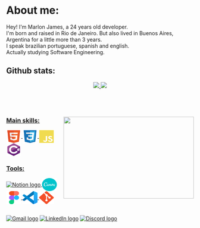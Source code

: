 # About me:
Hey! I'm Marlon James, a 24 years old developer. <br>
I'm born and raised in Rio de Janeiro. But also lived in Buenos Aires, Argentina for a little more than 3 years.<br>
I speak brazilian portuguese, spanish and english.<br>
Actually studying Software Engineering.

## Github stats:
<div align="center">
  <a href="https://github.com/MarlonJames99">
  <img height="140em" src="https://awesome-github-stats.azurewebsites.net/user-stats/MarlonJames99?cardType=level-alternate&theme=radical&Ring=d8bc3e&Background=000000&Text=FFFFFF&Title=d8bc3e&Border=FFFFFF" />
  <img height="140em" src="https://github-readme-streak-stats.herokuapp.com?user=MarlonJames99&date_format=M%20j%5B%2C%20Y%5D&background=000000&border=FFFFFF&stroke=FFFFFF&ring=d8bc3e&fire=d8bc3e&currStreakNum=FFFFFF&sideNums=FFFFFF&currStreakLabel=d8bc3e&sideLabels=FFFFFF&dates=FFFFFF"/>
</div><br><br><br>
  
<div>
  <img align="right" width="350" height="220" src="https://github-readme-stats.vercel.app/api/top-langs/?username=MarlonJames99&hide_title=true&layout=donut&langs_count=10&text_color=FFF&bg_color=000000&border_radius=5&border_color=FFF&exclude_repo=The_Game_Store"/> 
  
### Main skills:
  <div align="left">
    <img align="center" alt="HTML logo" height="35" width="40" src="https://raw.githubusercontent.com/devicons/devicon/master/icons/html5/html5-original.svg">
    <img align="center" alt="CSS logo" height="35" width="40" src="https://raw.githubusercontent.com/devicons/devicon/master/icons/css3/css3-original.svg">
    <img align="center" alt="Javascript logo" height="35" width="40" src="https://raw.githubusercontent.com/devicons/devicon/master/icons/javascript/javascript-plain.svg">
    <img align="center" alt="C# logo" height="35" width="40" src="https://raw.githubusercontent.com/devicons/devicon/master/icons/csharp/csharp-original.svg">
  </div>
  
### Tools:
  <div align="left"> 
    <img align="center" alt="Notion logo" height="35" width="40" src="https://raw.githubusercontent.com/simple-icons/simple-icons/master/icons/notion.svg">
    <img align="center" alt="Canva logo" height="35" width="40" src="https://raw.githubusercontent.com/devicons/devicon/master/icons/canva/canva-original.svg">
    <img align="center" alt="Figma logo" height="35" width="40" src="https://raw.githubusercontent.com/devicons/devicon/master/icons/figma/figma-original.svg">
    <img align="center" alt="Visual Studio Code logo" height="35" width="40" src="https://raw.githubusercontent.com/devicons/devicon/master/icons/vscode/vscode-original.svg">
    <img align="center" alt="Git logo" height="35" width="40" src="https://raw.githubusercontent.com/devicons/devicon/master/icons/git/git-original.svg">
  
  </div>
 
##
  
<div> 
  <a href="mailto:marlonjamesdev@gmail.com"><img src="https://img.shields.io/badge/Gmail-D14836?style=for-the-badge&logo=gmail&logoColor=white" alt="Gmail logo"></a>
  <a href="https://www.linkedin.com/in/marlon-james-rc"><img src="https://img.shields.io/badge/-LinkedIn-%230077B5?style=for-the-badge&logo=linkedin&logoColor=white" alt="LinkedIn logo"></a> 
  <a href="https://discord.gg/xrVtsSYd"><img src="https://img.shields.io/badge/Discord-7289DA?style=for-the-badge&logo=discord&logoColor=white" alt="Discord logo"></a> 
  
</div>

<br>

<!-- ## Some of my projects:
<div align="center">
  <img height="130em" src="https://github-readme-stats.vercel.app/api/pin/?username=MarlonJames99&repo=Flappy_Bird&bg_color=000&icon_color=d8bc3e&text_color=fff&title_color=d8bc3e&border_radius=15" />
  <img height="130em" src="https://github-readme-stats.vercel.app/api/pin/?username=MarlonJames99&repo=Space_Invaders&bg_color=000&icon_color=d8bc3e&text_color=fff&title_color=d8bc3e&border_radius=15" />
  <img height="130em" src="https://github-readme-stats.vercel.app/api/pin/?username=MarlonJames99&repo=Genius_Memory&bg_color=000&icon_color=d8bc3e&text_color=fff&title_color=d8bc3e&border_radius=15" />
  <img height="130em" src="https://github-readme-stats.vercel.app/api/pin/?username=MarlonJames99&repo=Dino_Game&bg_color=000&icon_color=d8bc3e&text_color=fff&title_color=d8bc3e&border_radius=15" />
</div>
  
  ## -->

  <!--
<div align="center">
  
   ![Snake animation](https://github.com/MarlonJames99/MarlonJames99/blob/output/github-contribution-grid-snake.svg) 
  
</div>
  -->
